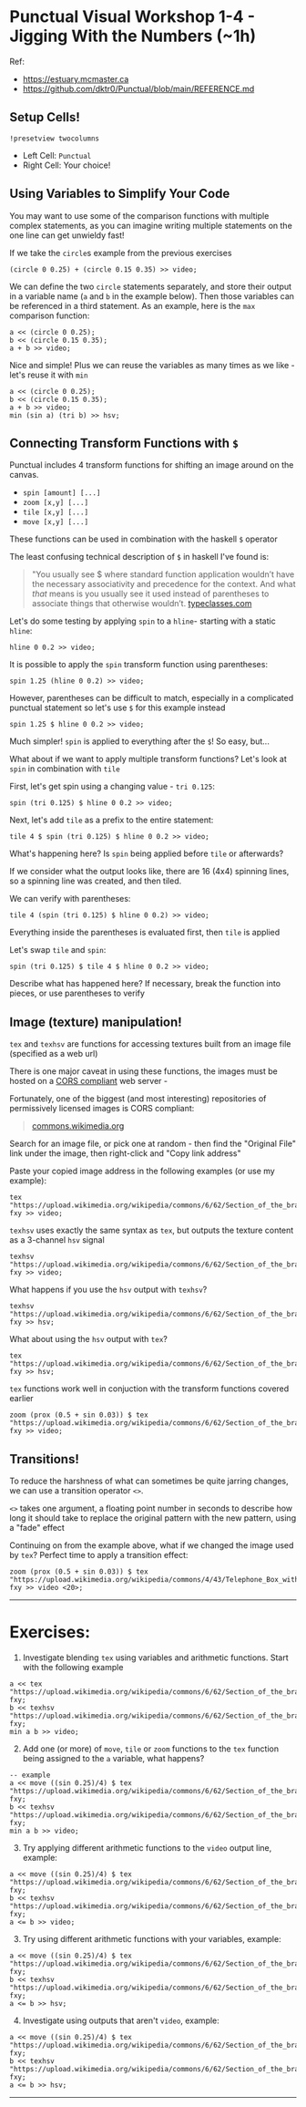 # Punctual Visual Workshop 1-4 - Jigging With the Numbers (~1h)

Ref: 
 - https://estuary.mcmaster.ca
 - https://github.com/dktr0/Punctual/blob/main/REFERENCE.md

## Setup Cells!

```
!presetview twocolumns
```

 - Left Cell: `Punctual`
 - Right Cell:  Your choice!

## Using Variables to Simplify Your Code

You may want to use some of the comparison functions with multiple complex statements, as you can imagine writing multiple statements on the one line can get unwieldy fast!

If we take the `circle`s example from the previous exercises

```
(circle 0 0.25) + (circle 0.15 0.35) >> video;
```

We can define the two `circle` statements separately, and store their output in a variable name (`a` and `b` in the example below). Then those variables can be referenced in a third statement. As an example, here is the `max` comparison function:

```
a << (circle 0 0.25);
b << (circle 0.15 0.35);
a + b >> video;
```
Nice and simple! Plus we can reuse the variables as many times as we like - let's reuse it with `min`
```
a << (circle 0 0.25);
b << (circle 0.15 0.35);
a + b >> video;
min (sin a) (tri b) >> hsv;
```

## Connecting Transform Functions with `$`

Punctual includes 4 transform functions for shifting an image around on the canvas. 
 - `spin [amount] [...]`
 - `zoom [x,y] [...]`
 - `tile [x,y] [...]`
 - `move [x,y] [...]`

These functions can be used in combination with the haskell `$` operator

The least confusing technical description of `$` in haskell I've found is:

> "You usually see $ where standard function application wouldn’t have the necessary associativity and precedence for the context. And what *that* means is you usually see it used instead of parentheses to associate things that otherwise wouldn’t.
> [typeclasses.com](https://typeclasses.com/featured/dollar)

Let's do some testing by applying `spin` to a `hline`- starting with a static `hline`:

```
hline 0 0.2 >> video;
```

It is possible to apply the `spin` transform function using parentheses:

```
spin 1.25 (hline 0 0.2) >> video;
```

However, parentheses can be difficult to match, especially in a complicated punctual statement so let's use `$` for this example instead

```
spin 1.25 $ hline 0 0.2 >> video;
```

Much simpler! `spin` is applied to everything after the `$`! So easy, but...

What about if we want to apply multiple transform functions? Let's look at `spin` in combination with `tile`

First, let's get spin using a changing value - `tri 0.125`:

```
spin (tri 0.125) $ hline 0 0.2 >> video;
```

Next, let's add `tile` as a prefix to the entire statement:

```
tile 4 $ spin (tri 0.125) $ hline 0 0.2 >> video;
```

What's happening here? Is `spin` being applied before `tile` or afterwards?

If we consider what the output looks like, there are 16 (4x4) spinning lines, so a spinning line was created, and then tiled.

We can verify with parentheses:

```
tile 4 (spin (tri 0.125) $ hline 0 0.2) >> video;
```

Everything inside the parentheses is evaluated first, then `tile` is applied

Let's swap `tile` and `spin`:

```
spin (tri 0.125) $ tile 4 $ hline 0 0.2 >> video;
```

Describe what has happened here? If necessary, break the function into pieces, or use parentheses to verify 


## Image (texture) manipulation!

`tex` and `texhsv` are functions for accessing textures built from an image file (specified as a web url)

There is one major caveat in using these functions, the images must be hosted on a [CORS compliant](https://developer.mozilla.org/en-US/docs/Web/HTTP/CORS) web server - 

Fortunately, one of the biggest (and most interesting) repositories of permissively licensed images is CORS compliant:

 > [commons.wikimedia.org](https://commons.wikimedia.org/wiki/Category:Images)

Search for an image file, or pick one at random - then find the "Original File" link under the image, then right-click and "Copy link address"

Paste your copied image address in the following examples (or use my example):

```
tex "https://upload.wikimedia.org/wikipedia/commons/6/62/Section_of_the_brain%2C_19th_century._Wellcome_L0000838.jpg" fxy >> video;
```

`texhsv` uses exactly the same syntax as `tex`, but outputs the texture content as a 3-channel `hsv` signal

```
texhsv "https://upload.wikimedia.org/wikipedia/commons/6/62/Section_of_the_brain%2C_19th_century._Wellcome_L0000838.jpg" fxy >> video;
```

What happens if you use the `hsv` output with `texhsv`?

```
texhsv "https://upload.wikimedia.org/wikipedia/commons/6/62/Section_of_the_brain%2C_19th_century._Wellcome_L0000838.jpg" fxy >> hsv;
```

What about using the `hsv` output with `tex`?

```
tex "https://upload.wikimedia.org/wikipedia/commons/6/62/Section_of_the_brain%2C_19th_century._Wellcome_L0000838.jpg" fxy >> hsv;
```

`tex` functions work well in conjuction with the transform functions covered earlier

```
zoom (prox (0.5 + sin 0.03)) $ tex "https://upload.wikimedia.org/wikipedia/commons/6/62/Section_of_the_brain%2C_19th_century._Wellcome_L0000838.jpg" fxy >> video;
```

## Transitions!

To reduce the harshness of what can sometimes be quite jarring changes, we can use a transition operator `<>`.

`<>` takes one argument, a floating point number in seconds to describe how long it should take to replace the original pattern with the new pattern, using a "fade" effect

Continuing on from the example above, what if we changed the image used by `tex`? Perfect time to apply a transition effect:

```
zoom (prox (0.5 + sin 0.03)) $ tex "https://upload.wikimedia.org/wikipedia/commons/4/43/Telephone_Box_with_a_View_%28geograph_2506046%29.jpg" fxy >> video <20>;
```

---

# Exercises:

1. Investigate blending `tex` using variables and arithmetic functions. Start with the following example
```
a << tex "https://upload.wikimedia.org/wikipedia/commons/6/62/Section_of_the_brain%2C_19th_century._Wellcome_L0000838.jpg" fxy;
b << texhsv "https://upload.wikimedia.org/wikipedia/commons/6/62/Section_of_the_brain%2C_19th_century._Wellcome_L0000838.jpg" fxy;
min a b >> video;
```

2. Add one (or more) of `move`, `tile` or `zoom` functions to the `tex` function being assigned to the `a` variable, what happens?
```
-- example
a << move ((sin 0.25)/4) $ tex "https://upload.wikimedia.org/wikipedia/commons/6/62/Section_of_the_brain%2C_19th_century._Wellcome_L0000838.jpg" fxy;
b << texhsv "https://upload.wikimedia.org/wikipedia/commons/6/62/Section_of_the_brain%2C_19th_century._Wellcome_L0000838.jpg" fxy;
min a b >> video;
```

3. Try applying different arithmetic functions to the `video` output line, example:
```
a << move ((sin 0.25)/4) $ tex "https://upload.wikimedia.org/wikipedia/commons/6/62/Section_of_the_brain%2C_19th_century._Wellcome_L0000838.jpg" fxy;
b << texhsv "https://upload.wikimedia.org/wikipedia/commons/6/62/Section_of_the_brain%2C_19th_century._Wellcome_L0000838.jpg" fxy;
a <= b >> video;
```

3. Try using different arithmetic functions with your variables, example:
```
a << move ((sin 0.25)/4) $ tex "https://upload.wikimedia.org/wikipedia/commons/6/62/Section_of_the_brain%2C_19th_century._Wellcome_L0000838.jpg" fxy;
b << texhsv "https://upload.wikimedia.org/wikipedia/commons/6/62/Section_of_the_brain%2C_19th_century._Wellcome_L0000838.jpg" fxy;
a <= b >> hsv;
```

4. Investigate using outputs that aren't `video`, example:
```
a << move ((sin 0.25)/4) $ tex "https://upload.wikimedia.org/wikipedia/commons/6/62/Section_of_the_brain%2C_19th_century._Wellcome_L0000838.jpg" fxy;
b << texhsv "https://upload.wikimedia.org/wikipedia/commons/6/62/Section_of_the_brain%2C_19th_century._Wellcome_L0000838.jpg" fxy;
a <= b >> hsv;
```

---

